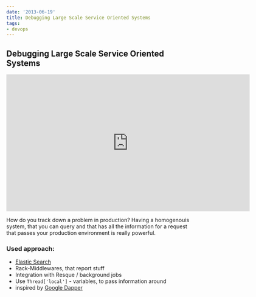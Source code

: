 ```yaml
---
date: '2013-06-19'
title: Debugging Large Scale Service Oriented Systems
tags:
- devops
---
```



## Debugging Large Scale Service Oriented Systems

<iframe width="640" height="360" src="http://www.youtube.com/embed/NpTT30wLL-w?feature=player_detailpage" frameborder="0" allowfullscreen></iframe>


How do you track down a problem in production? Having a homogenouis system, that you can query and that has all the information for a request that passes your production environment is really powerful.

### Used approach:
  - [Elastic Search](http://www.elasticsearch.org/)
  - Rack-Middlewares, that report stuff
  - Integration with Resque / background jobs
  - Use `Thread['local']` - variables, to pass information around
  - inspired by [Google Dapper](http://highscalability.com/blog/2010/4/27/paper-dapper-googles-large-scale-distributed-systems-tracing.html)
